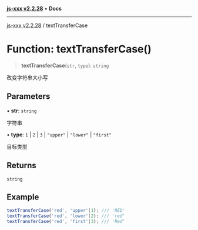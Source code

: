 [**js-xxx v2.2.28**](../README.md) • **Docs**

***

[js-xxx v2.2.28](../README.md) / textTransferCase

# Function: textTransferCase()

> **textTransferCase**(`str`, `type`): `string`

改变字符串大小写

## Parameters

• **str**: `string`

字符串

• **type**: `1` \| `2` \| `3` \| `"upper"` \| `"lower"` \| `"first"`

目标类型

## Returns

`string`

## Example

```ts
textTransferCase('red', 'upper'|1); /// 'RED'
textTransferCase('red', 'lower'|2); /// 'red'
textTransferCase('red', 'first'|3); /// 'Red'
```
